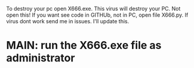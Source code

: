 To destroy your pc open X666.exe. This virus will destroy your PC. Not open this! If you want see code in GITHUb, not in PC, open file X666.py. If virus dont work send me in issues. I'll update this.

<h1>MAIN: run the X666.exe file as administrator</h1>
